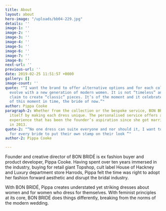 ```yaml
---
title: About
layout: about
hero-image: "/uploads/bb04-229.jpg"
details: ''
image-1: ''
image-2: ''
image-3: ''
image-4: ''
image-5: ''
image-6: ''
image-7: ''
image-8: ''
next-url: ''
previous-url: ''
date: 2019-02-25 11:51:57 +0000
gallery: []
image-count: ''
quote: "“I want the brand to offer alternative options and for each collection to
  evolve with a new generation of modern women. It is not “timeless” and it doesn’t
  claim to create “classic” pieces. It’s of the moment and it celebrates the women
  of this moment in time, the bride of now.”"
author: Pippa Cooke
paragraph-2: Whether from the collection or the bespoke service, BON BRIDÉ defines
  itself by making each dress unique. The personalised service offers an exclusive
  experience that has been the founder’s aspiration since she got married herself
  in 2013.
quote-2: "“No one dress can suite everyone and nor should it, I want to offer flexibility
  for every bride to put their own stamp on their look ”"
author-2: Pippa Cooke

---
```

Founder and creative director of BON BRIDÉ is ex fashion buyer and product developer, Pippa Cooke. Having spent over ten years immersed in the industry, buying for retail giant Topshop, cult label House of Hackney and Luxury department store Harrods, Pippa felt the time was right to adopt her fashion forward aesthetic and disrupt the bridal industry.

With BON BRIDÉ, Pippa creates understated yet striking dresses about women and for women who dress for themselves. With feminist principles at its core, BON BRIDÉ does things differently, breaking from the norms of the modern wedding.